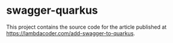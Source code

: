 # swagger-quarkus

This project contains the source code for the article published at https://lambdacoder.com/add-swagger-to-quarkus.
